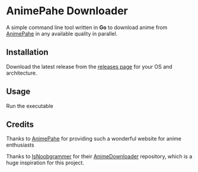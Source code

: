 # AnimePahe Downloader

A simple command line tool written in **Go** to download anime from [AnimePahe](https://animepahe.ru) in any available quality in parallel.

## Installation

Download the latest release from the [releases page](https://github.com/krishpranav/AnimePahe-Downloader/releases) for your OS and architecture.

## Usage

Run the executable


## Credits

Thanks to [AnimePahe](https://animepahe.ru) for providing such a wonderful website for anime enthusiasts

Thanks to [IsNoobgrammer](https://github.com/IsNoobgrammer) for their [AnimeDownloader](https://github.com/IsNoobgrammer/AnimeDownloader) repository, which is a huge inspiration for this project.
